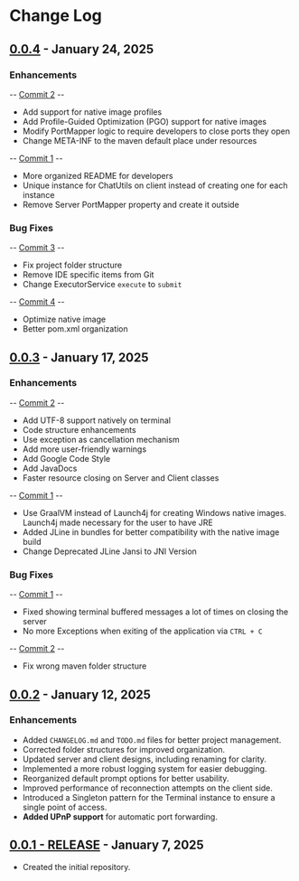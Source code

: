 # Change Log

## [0.0.4](https://github.com/FelipeKobra/JMessenger/tree/v0.0.4) - January 24, 2025

### Enhancements

-- [Commit 2](https://github.com/FelipeKobra/JMessenger/commit/9adebf4cdd3b3d455bb1f11cfc0b01cb58a8d7a8) --

- Add support for native image profiles
- Add Profile-Guided Optimization (PGO) support for native images
- Modify PortMapper logic to require developers to close ports they open
- Change META-INF to the maven default place under resources

-- [Commit 1](https://github.com/FelipeKobra/JMessenger/commit/b48f120356808012cdbb39e72e248073aa213fd0) --

- More organized README for developers
- Unique instance for ChatUtils on client instead of creating one for each instance
- Remove Server PortMapper property and create it outside

### Bug Fixes

-- [Commit 3](https://github.com/FelipeKobra/JMessenger/commit/6c32b08407b495269b8c2a40904aeb52825453ef) --

- Fix project folder structure
- Remove IDE specific items from Git
- Change ExecutorService `execute` to `submit`

-- [Commit 4](https://github.com/FelipeKobra/JMessenger/commit/fbd8e0aeccd9c366e7b51b09de32b435b0dd8bde) --

- Optimize native image
- Better pom.xml organization

## [0.0.3](https://github.com/FelipeKobra/JMessenger/tree/v0.0.3) - January 17, 2025

### Enhancements

-- [Commit 2](https://github.com/FelipeKobra/JMessenger/commit/0a6223b066b3e8e8074578609740c209ffda69ab) --

- Add UTF-8 support natively on terminal
- Code structure enhancements
- Use exception as cancellation mechanism
- Add more user-friendly warnings
- Add Google Code Style
- Add JavaDocs
- Faster resource closing on Server and Client classes

-- [Commit 1](https://github.com/FelipeKobra/JMessenger/commit/1260371d40a75ea7e6108d8e7c3683d85e746ee1) --

- Use GraalVM instead of Launch4j for creating Windows native images. Launch4j made necessary for
  the user to have JRE
- Added JLine in bundles for better compatibility with the native image build
- Change Deprecated JLine Jansi to JNI Version

### Bug Fixes

-- [Commit 1](https://github.com/FelipeKobra/JMessenger/commit/1260371d40a75ea7e6108d8e7c3683d85e746ee1) --

- Fixed showing terminal buffered messages a lot of times on closing the server
- No more Exceptions when exiting of the application via `CTRL + C`

-- [Commit 2](https://github.com/FelipeKobra/JMessenger/commit/0a6223b066b3e8e8074578609740c209ffda69ab) --

- Fix wrong maven folder structure

## [0.0.2](https://github.com/FelipeKobra/JMessenger/tree/v0.0.2) - January 12, 2025

### Enhancements

- Added `CHANGELOG.md` and `TODO.md` files for better project management.
- Corrected folder structures for improved organization.
- Updated server and client designs, including renaming for clarity.
- Implemented a more robust logging system for easier debugging.
- Reorganized default prompt options for better usability.
- Improved performance of reconnection attempts on the client side.
- Introduced a Singleton pattern for the Terminal instance to ensure a single point of access.
- **Added UPnP support** for automatic port forwarding.

## [0.0.1 - RELEASE](https://github.com/FelipeKobra/JMessenger/tree/v0.0.1) - January 7, 2025

- Created the initial repository.
